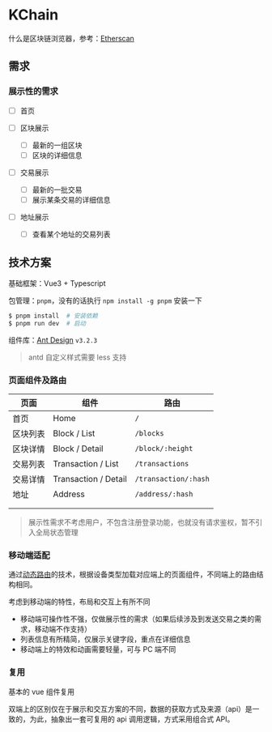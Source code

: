 # KChain

什么是区块链浏览器，参考：[Etherscan](https://cn.etherscan.com/)

## 需求

### 展示性的需求

- [ ] 首页

- [ ] 区块展示
    - [ ] 最新的一组区块
    - [ ] 区块的详细信息

- [ ] 交易展示
    - [ ] 最新的一批交易
    - [ ] 展示某条交易的详细信息

- [ ] 地址展示
    - [ ] 查看某个地址的交易列表

## 技术方案

基础框架：Vue3 + Typescript

包管理：`pnpm`，没有的话执行 `npm install -g pnpm` 安装一下

``` bash
$ pnpm install  # 安装依赖
$ pnpm run dev  # 启动
```

组件库：[Ant Design](https://antdv.com/components/overview) `v3.2.3`

> antd 自定义样式需要 less 支持

### 页面组件及路由

| 页面     | 组件                 | 路由                 |
| -------- | -------------------- | -------------------- |
| 首页     | Home                 | `/`                  |
| 区块列表 | Block / List         | `/blocks`            |
| 区块详情 | Block / Detail       | `/block/:height`       |
| 交易列表 | Transaction / List   | `/transactions`      |
| 交易详情 | Transaction / Detail | `/transaction/:hash` |
| 地址     | Address              | `/address/:hash`  |
|          |                      |                      |
|          |                      |                      |

> 展示性需求不考虑用户，不包含注册登录功能，也就没有请求鉴权，暂不引入全局状态管理

### 移动端适配

通过[动态路由](https://router.vuejs.org/guide/advanced/dynamic-routing.html)的技术，根据设备类型加载对应端上的页面组件，不同端上的路由结构相同。

考虑到移动端的特性，布局和交互上有所不同

+ 移动端可操作性不强，仅做展示性的需求（如果后续涉及到发送交易之类的需求，移动端不作支持）
+ 列表信息有所精简，仅展示关键字段，重点在详细信息
+ 移动端上的特效和动画需要轻量，可与 PC 端不同

### 复用

基本的 vue 组件复用

双端上的区别仅在于展示和交互方案的不同，数据的获取方式及来源（api）是一致的，为此，抽象出一套可复用的 api 调用逻辑，方式采用组合式 API。
